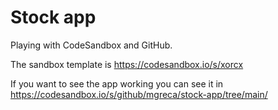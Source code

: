 # Stock app

Playing with CodeSandbox and GitHub.

The sandbox template is https://codesandbox.io/s/xorcx

If you want to see the app working you can see it in https://codesandbox.io/s/github/mgreca/stock-app/tree/main/

